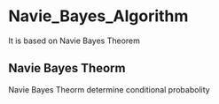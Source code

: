 # Navie_Bayes_Algorithm
It is based on Navie Bayes Theorem 
## Navie Bayes Theorm
Navie Bayes Theorm determine conditional probabolity 
